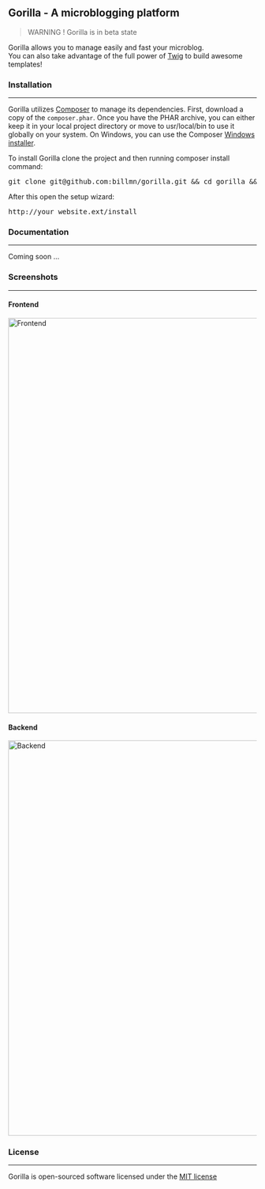 ## Gorilla - A microblogging platform 

> WARNING ! Gorilla is in beta state


Gorilla allows you to manage easily and fast your microblog.  
You can also take advantage of the full power of [Twig](http://twig.sensiolabs.org/) to build awesome templates!

### Installation
---
Gorilla utilizes [Composer](http://getcomposer.org/) to manage its dependencies. 
First, download a copy of the <code>composer.phar</code>. 
Once you have the PHAR archive, you can either keep it in your local project directory or move to usr/local/bin to use it globally on your system. 
On Windows, you can use the Composer [Windows installer](https://getcomposer.org/Composer-Setup.exe).

To install Gorilla clone the project and then running composer install command:
<pre>
git clone git@github.com:billmn/gorilla.git && cd gorilla && php composer.phar install
</pre>

After this open the setup wizard:
<pre>
http://your_website.ext/install
</pre>

### Documentation
---
Coming  soon ...

### Screenshots
---
#### Frontend
<img src="https://dl.dropboxusercontent.com/u/1879877/Github%20Pages/Gorilla/frontend.png" width="800px" alt="Frontend">

#### Backend
<img src="https://dl.dropboxusercontent.com/u/1879877/Github%20Pages/Gorilla/backend.png" width="800px" alt="Backend">

### License
---
Gorilla is open-sourced software licensed under the [MIT license](http://opensource.org/licenses/MIT)
